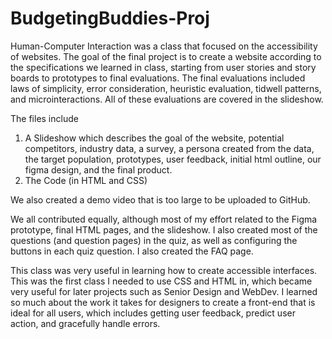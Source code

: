 # BudgetingBuddies-Proj
Human-Computer Interaction was a class that focused on the accessibility of websites. The goal of the final project is to create a website according to the specifications we learned in class, starting from user stories and story boards to prototypes to final evaluations. The final evaluations included laws of simplicity, error consideration, heuristic evaluation, tidwell patterns, and microinteractions. All of these evaluations are covered in the slideshow.

The files include
1. A Slideshow which describes the goal of the website, potential competitors, industry data, a survey, a persona created from the data, the target population, prototypes, user feedback, initial html outline, our figma design, and the final product.
2. The Code (in HTML and CSS)
   
We also created a demo video that is too large to be uploaded to GitHub.

We all contributed equally, although most of my effort related to the Figma prototype, final HTML pages, and the slideshow. I also created most of the questions (and question pages) in the quiz, as well as configuring the buttons in each quiz question. I also created the FAQ page.

This class was very useful in learning how to create accessible interfaces. This was the first class I needed to use CSS and HTML in, which became very useful for later projects such as Senior Design and WebDev. I learned so much about the work it takes for designers to create a front-end that is ideal for all users, which includes getting user feedback, predict user action, and gracefully handle errors.
